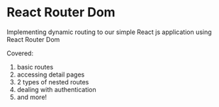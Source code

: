 # React Router Dom

Implementing dynamic routing to our simple React js application using React Router Dom

Covered:
1. basic routes
2. accessing detail pages
3. 2 types of nested routes
4. dealing with authentication
5. and more!


